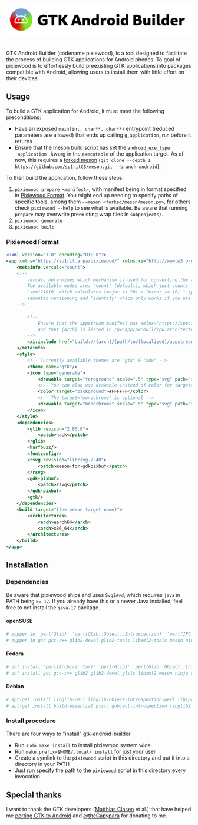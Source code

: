 <div align="center">

![GTK Android Builder](https://raw.githubusercontent.com/sp1ritCS/gtk-android-builder/refs/heads/art_assets/pixiewood-banner.png)

<h1></h1>
</div>

GTK Android Builder (codename pixiewood), is a tool designed to facilitate the process of building GTK applications for Android phones. To goal of pixiewood is to effortlessly build preexisting GTK applications into packages compatible with Android, allowing users to install them with little effort on their devices.

## Usage

To build a GTK application for Android, it must meet the following preconditions:

- Have an exposed `main(int, char**, char**)` entrypoint (reduced parameters are allowed) that ends up calling `g_application_run` before it returns
- Ensure that the meson build script has set the `android_exe_type: 'application'` kwarg in the `executable` of the application target. As of now, this requires a [forked meson](https://github.com/sp1ritCS/meson/tree/android) (`git clone --depth 1 https://github.com/sp1ritCS/meson.git --branch android`).

To then build the application, follow these steps:

1. `pixiewood prepare <manifest>`, with manifest being in format specified in [Pixiewood Format](#pixiewood-format). You might end up needing to specify paths of specific tools, among them `--meson <forked/meson/meson.py>`, for others check `pixiewood --help` to see what is available. Be aware that running `prepare` may overwrite preexisting wrap files in `subprojects/`.
2. `pixiewood generate`
3. `pixiewood build`

### Pixiewood Format
```xml
<?xml version="1.0" encoding="UTF-8"?>
<app xmlns="https://sp1rit.arpa/pixiewood/" xmlns:xi="http://www.w3.org/2001/XInclude">
	<metainfo vercalc="count">
	<!--
		vercalc determines which mechanism is used for converting the application version into an integer.
		The available modes are: 'count' (default), which just counts the number of releases listed,
		'sem121010' which calculates (major << 20) + (minor << 10) + (patch) but requires the versions to follow
		semantic versioning and 'identity' which only works if you use integer versions.
	-->

		<!--
			Ensure that the appstream manifest has xmlns="https://specifications.freedesktop.org/metainfo/1.0"
			and that {arch} is listed in /pw:app/pw:build/pw:architectures.
		-->
		<xi:include href="build://{arch}/{path/to/(localized)/appstream/manifest.xml}" parse="xml"/>
	</metainfo>
	<style>
		<!-- Currently available themes are "gtk" & "adw" -->
		<theme name="gtk"/>
		<icon type="generate">
			<drawable target="foreground" scale=".5" type="svg" path="src://{path/to/app/icon.svg}"/>
			<!-- You can also use drawable instead of color for target="background" -->
			<color target="background">#FFFFFF</color>
			<!-- The target="monochrome" is optional -->
			<drawable target="monochrome" scale=".5" type="svg" path="src://{path/to/app/icon-symbolic.svg}"/>
		</icon>
	</style>
	<dependencies>
		<glib revison="2.80.0">
			<patch>hack</patch>
		</glib>
		<harfbuzz/>
		<fontconfig/>
		<rsvg revision="librsvg-2.40">
			<patch>meson-for-gdkpixbuf</patch>
		</rsvg>
		<gdk-pixbuf>
			<patch>rsvg</patch>
		</gdk-pixbuf>
		<gtk/>
	</dependencies>
	<build target="{the meson target name}">
		<architectures>
			<arch>aarch64</arch>
			<arch>x86_64</arch>
		</architectures>
	</build>
</app>
```

## Installation
### Dependencies
Be aware that pixiewood ships and uses `Svg2Avd`, which requires `java` in PATH being `>= 17`. If you already have this or a newer Java installed, feel free to not install the `java-17` package.

#### openSUSE
```sh
# zypper in 'perl(Glib)' 'perl(Glib::Object::Introspection)' 'perl(IPC::Run)' 'perl(JSON)' 'perl(Set::Scalar)' 'perl(XML::LibXML)' 'perl(XML::LibXSLT)' 'typelib(AppStream)' 'java-17-openjdk-devel'
# zypper in gcc gcc-c++ glib2-devel glib2-tools libxml2-tools meson ninja sassc shaderc
```

#### Fedora
```sh
# dnf install 'perl(Archive::Tar)' 'perl(Glib)' 'perl(Glib::Object::Introspection)' 'perl(IPC::Run)' 'perl(JSON)' 'perl(Set::Scalar)' 'perl(XML::LibXML)' 'perl(XML::LibXSLT)' appstream 'java-17-openjdk-devel'
# dnf install gcc gcc-c++ glib2 glib2-devel glslc libxml2 meson ninja sassc
```

#### Debian
```sh
# apt-get install libglib-perl libglib-object-introspection-perl libipc-run-perl libjson-perl libset-scalar-perl libxml-libxml-perl libxml-libxslt-perl gir1.2-appstream openjdk-17-jre
# apt-get install build-essential glslc gobject-introspection libglib2.0-dev-bin libxml2-utils meson ninja-build sassc
```

### Install procedure

There are four ways to "install" gtk-android-builder

- Run `sudo make install` to install pixiewood system wide
- Run `make prefix=$HOME/.local/ install` for just your user
- Create a symlink to the `pixiewood` script in this directory and put it into a directory in your PATH
- Just run specify the path to the `pixiewood` script in this directory every invocation

## Special thanks

I want to thank the GTK developers ([Matthias Clasen](mailto:mclasen@redhat.com) et al.) that have helped me [porting GTK to Android](https://gitlab.gnome.org/GNOME/gtk/-/merge_requests/7555)
and [@theCapypara](https://github.com/theCapypara) for donating to me.
